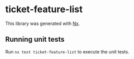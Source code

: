# ticket-feature-list

This library was generated with [Nx](https://nx.dev).

## Running unit tests

Run `nx test ticket-feature-list` to execute the unit tests.
